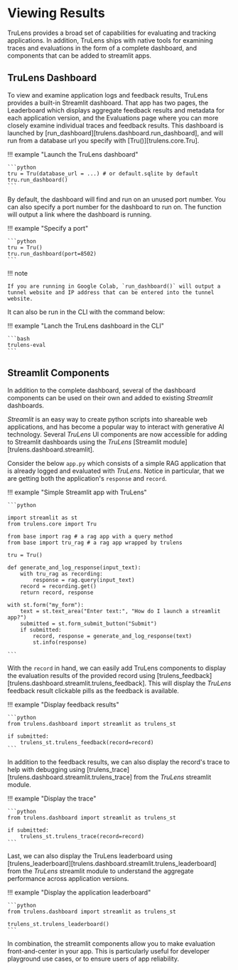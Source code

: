 # Viewing Results

TruLens provides a broad set of capabilities for evaluating and tracking applications. In addition, TruLens ships with native tools for examining traces and evaluations in the form of a complete dashboard, and components that can be added to streamlit apps.

## TruLens Dashboard

To view and examine application logs and feedback results, TruLens provides a built-in Streamlit dashboard. That app has two pages, the Leaderboard which displays aggregate feedback results and metadata for each application version, and the Evaluations page where you can more closely examine individual traces and feedback results. This dashboard is launched by [run_dashboard][trulens.dashboard.run_dashboard], and will run from a database url you specify with  [Tru()][trulens.core.Tru].

!!! example "Launch the TruLens dashboard"

    ```python
    tru = Tru(database_url = ...) # or default.sqlite by default
    tru.run_dashboard()
    ```

By default, the dashboard will find and run on an unused port number. You can also specify a port number for the dashboard to run on. The function will output a link where the dashboard is running.

!!! example "Specify a port"

    ```python
    tru = Tru()
    tru.run_dashboard(port=8502)
    ```

!!! note

    If you are running in Google Colab, `run_dashboard()` will output a tunnel website and IP address that can be entered into the tunnel website.

It can also be run in the CLI with the command below:

!!! example "Lanch the TruLens dashboard in the CLI"

    ```bash
    trulens-eval
    ```

## Streamlit Components

In addition to the complete dashboard, several of the dashboard components can be used on their own and added to existing _Streamlit_ dashboards.

_Streamlit_ is an easy way to create python scripts into shareable web applications, and has become a popular way to interact with generative AI technology. Several _TruLens_ UI components are now accessible for adding to Streamlit dashboards using the _TruLens_ [Streamlit module][trulens.dashboard.streamlit].

Consider the below `app.py` which consists of a simple RAG application that is already logged and evaluated with _TruLens_. Notice in particular, that we are getting both the application's `response` and `record`.

!!! example "Simple Streamlit app with TruLens"

    ```python

    import streamlit as st
    from trulens.core import Tru

    from base import rag # a rag app with a query method
    from base import tru_rag # a rag app wrapped by trulens

    tru = Tru()

    def generate_and_log_response(input_text):
        with tru_rag as recording:
            response = rag.query(input_text)
        record = recording.get()
        return record, response

    with st.form("my_form"):
        text = st.text_area("Enter text:", "How do I launch a streamlit app?")
        submitted = st.form_submit_button("Submit")
        if submitted:
            record, response = generate_and_log_response(text)
            st.info(response)

    ```

With the `record` in hand, we can easily add TruLens components to display the evaluation results of the provided record using [trulens_feedback][trulens.dashboard.streamlit.trulens_feedback]. This will display the _TruLens_ feedback result clickable pills as the feedback is available.

!!! example "Display feedback results"

    ```python
    from trulens.dashboard import streamlit as trulens_st

    if submitted:
        trulens_st.trulens_feedback(record=record)
    ```

In addition to the feedback results, we can also display the record's trace to help with debugging using [trulens_trace][trulens.dashboard.streamlit.trulens_trace] from the _TruLens_ streamlit module.

!!! example "Display the trace"

    ```python
    from trulens.dashboard import streamlit as trulens_st

    if submitted:
        trulens_st.trulens_trace(record=record)
    ```

Last, we can also display the TruLens leaderboard using [trulens_leaderboard][trulens.dashboard.streamlit.trulens_leaderboard] from the _TruLens_ streamlit module to understand the aggregate performance across application versions.

!!! example "Display the application leaderboard"

    ```python
    from trulens.dashboard import streamlit as trulens_st

    trulens_st.trulens_leaderboard()
    ```

In combination, the streamlit components allow you to make evaluation front-and-center in your app. This is particularly useful for developer playground use cases, or to ensure users of app reliability.
